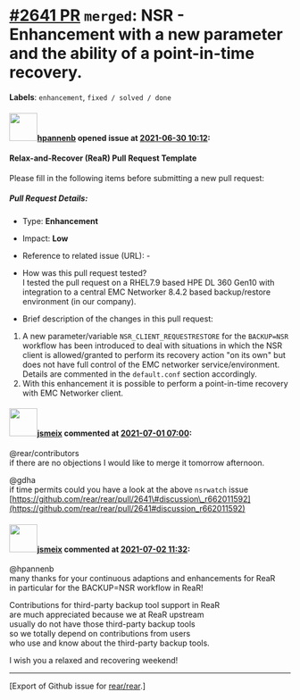 [\#2641 PR](https://github.com/rear/rear/pull/2641) `merged`: NSR - Enhancement with a new parameter and the ability of a point-in-time recovery.
=================================================================================================================================================

**Labels**: `enhancement`, `fixed / solved / done`

#### <img src="https://avatars.githubusercontent.com/u/13567759?u=b037e492e58a5f63f35277b3606d500cd622c8ed&v=4" width="50">[hpannenb](https://github.com/hpannenb) opened issue at [2021-06-30 10:12](https://github.com/rear/rear/pull/2641):

#### Relax-and-Recover (ReaR) Pull Request Template

Please fill in the following items before submitting a new pull request:

##### Pull Request Details:

-   Type: **Enhancement**

-   Impact: **Low**

-   Reference to related issue (URL): -

-   How was this pull request tested?  
    I tested the pull request on a RHEL7.9 based HPE DL 360 Gen10 with
    integration to a central EMC Networker 8.4.2 based backup/restore
    environment (in our company).

-   Brief description of the changes in this pull request:

1.  A new parameter/variable `NSR_CLIENT_REQUESTRESTORE` for the
    `BACKUP=NSR` workflow has been introduced to deal with situations in
    which the NSR client is allowed/granted to perform its recovery
    action "on its own" but does not have full control of the EMC
    networker service/environment. Details are commented in the
    `default.conf` section accordingly.
2.  With this enhancement it is possible to perform a point-in-time
    recovery with EMC Networker client.

#### <img src="https://avatars.githubusercontent.com/u/1788608?u=925fc54e2ce01551392622446ece427f51e2f0ce&v=4" width="50">[jsmeix](https://github.com/jsmeix) commented at [2021-07-01 07:00](https://github.com/rear/rear/pull/2641#issuecomment-871979273):

@rear/contributors  
if there are no objections I would like to merge it tomorrow afternoon.

@gdha  
if time permits could you have a look at the above `nsrwatch` issue  
[https://github.com/rear/rear/pull/2641\#discussion\_r662011592](https://github.com/rear/rear/pull/2641#discussion_r662011592)

#### <img src="https://avatars.githubusercontent.com/u/1788608?u=925fc54e2ce01551392622446ece427f51e2f0ce&v=4" width="50">[jsmeix](https://github.com/jsmeix) commented at [2021-07-02 11:32](https://github.com/rear/rear/pull/2641#issuecomment-872930318):

@hpannenb  
many thanks for your continuous adaptions and enhancements for ReaR  
in particular for the BACKUP=NSR workflow in ReaR!

Contributions for third-party backup tool support in ReaR  
are much appreciated because we at ReaR upstream  
usually do not have those third-party backup tools  
so we totally depend on contributions from users  
who use and know about the third-party backup tools.

I wish you a relaxed and recovering weekend!

------------------------------------------------------------------------

\[Export of Github issue for
[rear/rear](https://github.com/rear/rear).\]
